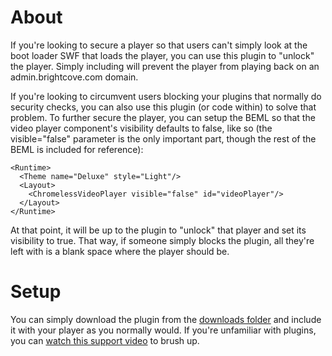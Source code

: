 About
=====

If you're looking to secure a player so that users can't simply look at the boot loader SWF that loads the player, you can use this plugin to "unlock" the player. Simply including will prevent the player from playing back on an admin.brightcove.com domain.

If you're looking to circumvent users blocking your plugins that normally do security checks, you can also use this plugin (or code within) to solve that problem. To further secure the player, you can setup the BEML so that the video player component's visibility defaults to false, like so (the visible="false" parameter is the only important part, though the rest of the BEML is included for reference):
```
<Runtime>
  <Theme name="Deluxe" style="Light"/>
  <Layout>
    <ChromelessVideoPlayer visible="false" id="videoPlayer"/>
  </Layout>
</Runtime>
```
At that point, it will be up to the plugin to "unlock" that player and set its visibility to true. That way, if someone simply blocks the plugin, all they're left with is a blank space where the player should be.


Setup
=====

You can simply download the plugin from the [downloads folder](https://github.com/BrightcoveOS/Unlock-Player-SWF/downloads) and include it with your player as you normally would. If you're unfamiliar with plugins, you can [watch this support video](http://support.brightcove.com/en/docs/video-tutorial-adding-plugins-players) to brush up.